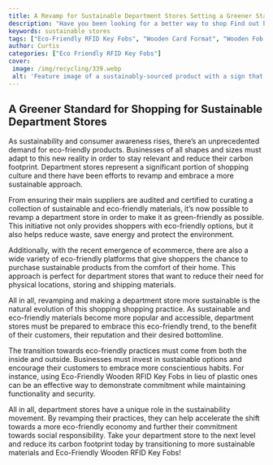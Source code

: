 ```yaml
---
title: A Revamp for Sustainable Department Stores Setting a Greener Standard for Shopping
description: "Have you been looking for a better way to shop Find out how department stores are adapting to be more sustainable and setting a new standard for shopping Learn about the changes that are being made and the improvements they bring"
keywords: sustainable stores
tags: ["Eco-Friendly RFID Key Fobs", "Wooden Card Format", "Wooden Fob Format", "Retail Stores"]
author: Curtis
categories: ["Eco Friendly RFID Key Fobs"]
cover: 
 image: /img/recycling/339.webp
 alt: 'Feature image of a sustainably-sourced product with a sign that reads Sustainable Department Stores'
---
```

## A Greener Standard for Shopping for Sustainable Department Stores
As sustainability and consumer awareness rises, there’s an unprecedented demand for eco-friendly products. Businesses of all shapes and sizes must adapt to this new reality in order to stay relevant and reduce their carbon footprint. Department stores represent a significant portion of shopping culture and there have been efforts to revamp and embrace a more sustainable approach.

From ensuring their main suppliers are audited and certified to curating a collection of sustainable and eco-friendly materials, it’s now possible to revamp a department store in order to make it as green-friendly as possible. This initiative not only provides shoppers with eco-friendly options, but it also helps reduce waste, save energy and protect the environment.

Additionally, with the recent emergence of ecommerce, there are also a wide variety of eco-friendly platforms that give shoppers the chance to purchase sustainable products from the comfort of their home. This approach is perfect for department stores that want to reduce their need for physical locations, storing and shipping materials.

All in all, revamping and making a department store more sustainable is the natural evolution of this shopping shopping practice. As sustainable and eco-friendly materials become more popular and accessible, department stores must be prepared to embrace this eco-friendly trend, to the benefit of their customers, their reputation and their desired bottomline.

The transition towards eco-friendly practices must come from both the inside and outside. Businesses must invest in sustainable options and encourage their customers to embrace more conscientious habits. For instance, using Eco-Friendly Wooden RFID Key Fobs in lieu of plastic ones can be an effective way to demonstrate commitment while maintaining functionality and security.

All in all, department stores have a unique role in the sustainability movement. By revamping their practices, they can help accelerate the shift towards a more eco-friendly economy and further their commitment towards social responsibility. 
Take your department store to the next level and reduce its carbon footprint today by transitioning to more sustainable materials and Eco-Friendly Wooden RFID Key Fobs!
